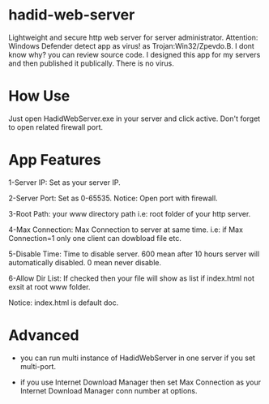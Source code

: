 # hadid-web-server
Lightweight and secure http web server for server administrator.
Attention: Windows Defender detect app as virus! as Trojan:Win32/Zpevdo.B. I dont know why? you can review source code. I designed this app for my servers and then published it publically.
There is no virus. 

# How Use
Just open HadidWebServer.exe in your server and click active. Don't forget to open related firewall port.

# App Features
 1-Server IP: Set as your server IP.
 
 2-Server Port: Set as 0-65535. Notice: Open port with firewall.
 
 3-Root Path: your www directory path i.e: root folder of your http server. 
 
 4-Max Connection: Max Connection to server at same time. i.e: if Max Connection=1 only one client can dowbload file etc.
 
 5-Disable Time: Time to disable server. 600 mean after 10 hours server will automatically disabled. 0 mean never disable.
 
 6-Allow Dir List: If checked then your file will show as list if index.html not exsit at root www folder.
 
Notice: index.html is default doc.

# Advanced
* you can run multi instance of HadidWebServer in one server if you set multi-port.

* if you use Internet Download Manager then set Max Connection as your Internet Download Manager conn number at options.
